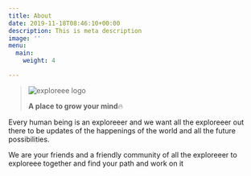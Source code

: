 ```yaml
---
title: About
date: 2019-11-18T08:46:10+00:00
description: This is meta description
image: ''
menu:
  main:
    weight: 4

---
```

> ![exploreee logo](/images/elogo.png "exploree")
>
> **A place to grow your mind**🔥

Every human being is an exploreeer and we want all the exploreeer out there to be updates of the happenings of the world and all the future possibilities. 

We are your friends and a friendly community of all the exploreeer to exploreee together and find your path and work on it